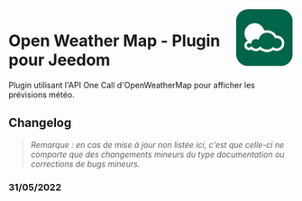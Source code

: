 <img align="right" src="../images/owm_icon.png" width="100">

# Open Weather Map - Plugin pour Jeedom

Plugin utilisant l'API One Call d'OpenWeatherMap pour afficher les prévisions météo.

## Changelog

>*Remarque : en cas de mise à jour non listée ici, c'est que celle-ci ne comporte que des changements mineurs du type documentation ou corrections de bugs mineurs.*

### 31/05/2022
